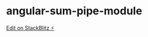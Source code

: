 # angular-sum-pipe-module

[Edit on StackBlitz ⚡️](https://stackblitz.com/edit/angular-sum-pipe-module)